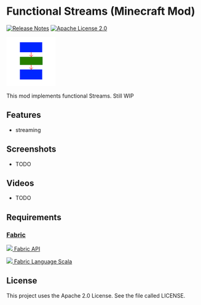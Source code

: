 # Functional Streams (Minecraft Mod)
[![Release Notes](https://img.shields.io/github/release/LolHens/mc-functional-streams.svg?maxAge=3600)](https://github.com/LolHens/mc-functional-streams/releases/latest)
[![Apache License 2.0](https://img.shields.io/github/license/LolHens/mc-functional-streams.svg?maxAge=3600)](https://www.apache.org/licenses/LICENSE-2.0)

![](https://raw.githubusercontent.com/LolHens/mc-functional-streams/master/src/main/resources/assets/functionalstreams/icon.png)

This mod implements functional Streams.
Still WIP

## Features
- streaming

## Screenshots
- TODO

## Videos
- TODO

## Requirements
### [Fabric](https://fabricmc.net/)
[<img src="https://fabricmc.net/assets/logo.png" width="32"> Fabric API](https://www.curseforge.com/minecraft/mc-mods/fabric-api)

[<img src="https://user-images.githubusercontent.com/1524059/88789314-e5dd3300-d196-11ea-99dc-2399393ef409.png" width="32"> Fabric Language Scala](https://www.curseforge.com/minecraft/mc-mods/fabric-language-scala)

## License
This project uses the Apache 2.0 License. See the file called LICENSE.
